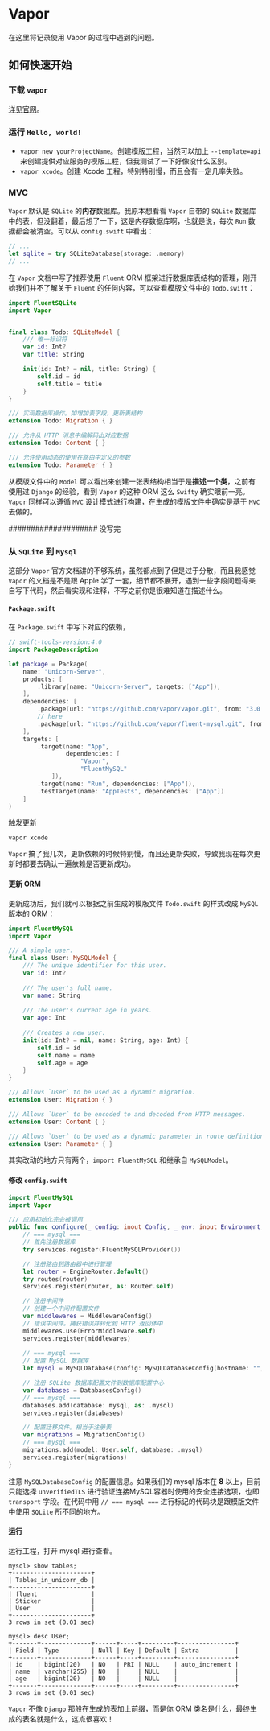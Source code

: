 # Vapor
在这里将记录使用 Vapor 的过程中遇到的问题。

## 如何快速开始
### 下载 `vapor`
[详见官网](https://docs.vapor.codes/3.0/install/macos/)。

### 运行 `Hello, world!`
* `vapor new yourProjectName`。创建模版工程，当然可以加上 `--template=api` 来创建提供对应服务的模版工程，但我测试了一下好像没什么区别。
* `vapor xcode`。创建 Xcode 工程，特别特别慢，而且会有一定几率失败。


### MVC
`Vapor` 默认是 `SQLite` 的**内存**数据库。我原本想看看 `Vapor` 自带的 `SQLite` 数据库中的表，但没翻着，最后想了一下，这是内存数据库啊，也就是说，每次 `Run` 数据都会被清空。可以从 `config.swift` 中看出：

```swift
// ...
let sqlite = try SQLiteDatabase(storage: .memory)
// ...
```

在 `Vapor` 文档中写了推荐使用 `Fluent` ORM 框架进行数据库表结构的管理，刚开始我们并不了解关于 `Fluent` 的任何内容，可以查看模版文件中的 `Todo.swift`：

```swift
import FluentSQLite
import Vapor


final class Todo: SQLiteModel {
    /// 唯一标识符
    var id: Int?
    var title: String

    init(id: Int? = nil, title: String) {
        self.id = id
        self.title = title
    }
}

/// 实现数据库操作。如增加表字段，更新表结构
extension Todo: Migration { }

/// 允许从 HTTP 消息中编解码出对应数据
extension Todo: Content { }

/// 允许使用动态的使用在路由中定义的参数
extension Todo: Parameter { }
```

从模版文件中的 `Model` 可以看出来创建一张表结构相当于是**描述一个类**，之前有使用过 `Django` 的经验，看到 `Vapor` 的这种 ORM 这么 `Swifty` 确实眼前一亮。`Vapor` 同样可以遵循 `MVC` 设计模式进行构建，在生成的模版文件中确实是基于 `MVC` 去做的。

####################  没写完


### 从 `SQLite` 到 `Mysql`
这部分 `Vapor` 官方文档讲的不够系统，虽然都点到了但是过于分散，而且我感觉 `Vapor` 的文档是不是跟 Apple 学了一套，细节都不展开，遇到一些字段问题得亲自写下代码，然后看实现和注释，不写之前你是很难知道在描述什么。

#### `Package.swift`
在 `Package.swift` 中写下对应的依赖，

```swift
// swift-tools-version:4.0
import PackageDescription

let package = Package(
    name: "Unicorn-Server",
    products: [
        .library(name: "Unicorn-Server", targets: ["App"]),
    ],
    dependencies: [
        .package(url: "https://github.com/vapor/vapor.git", from: "3.0.0"),
        // here
        .package(url: "https://github.com/vapor/fluent-mysql.git", from: "3.0.0"),
    ],
    targets: [
        .target(name: "App",
                dependencies: [
                    "Vapor",
                    "FluentMySQL"
            ]),
        .target(name: "Run", dependencies: ["App"]),
        .testTarget(name: "AppTests", dependencies: ["App"])
    ]
)
```

触发更新

```shell
vapor xcode
```

`Vapor` 搞了我几次，更新依赖的时候特别慢，而且还更新失败，导致我现在每次更新时都要去确认一遍依赖是否更新成功。

#### 更新 ORM
更新成功后，我们就可以根据之前生成的模版文件 `Todo.swift` 的样式改成 `MySQL` 版本的 ORM：

```swift
import FluentMySQL
import Vapor

/// A simple user.
final class User: MySQLModel {
    /// The unique identifier for this user.
    var id: Int?
    
    /// The user's full name.
    var name: String
    
    /// The user's current age in years.
    var age: Int
    
    /// Creates a new user.
    init(id: Int? = nil, name: String, age: Int) {
        self.id = id
        self.name = name
        self.age = age
    }
}

/// Allows `User` to be used as a dynamic migration.
extension User: Migration { }

/// Allows `User` to be encoded to and decoded from HTTP messages.
extension User: Content { }

/// Allows `User` to be used as a dynamic parameter in route definitions.
extension User: Parameter { }
```

其实改动的地方只有两个，`import FluentMySQL` 和继承自 `MySQLModel`。

#### 修改 `config.swift`
```swift
import FluentMySQL
import Vapor

/// 应用初始化完会被调用
public func configure(_ config: inout Config, _ env: inout Environment, _ services: inout Services) throws {
    // === mysql ===
    // 首先注册数据库
    try services.register(FluentMySQLProvider())

    // 注册路由到路由器中进行管理
    let router = EngineRouter.default()
    try routes(router)
    services.register(router, as: Router.self)

    // 注册中间件
    // 创建一个中间件配置文件
    var middlewares = MiddlewareConfig()
    // 错误中间件。捕获错误并转化到 HTTP 返回体中
    middlewares.use(ErrorMiddleware.self)
    services.register(middlewares)
    
    // === mysql ===
    // 配置 MySQL 数据库
    let mysql = MySQLDatabase(config: MySQLDatabaseConfig(hostname: "", port: 3306, username: "", password: "", database: "", capabilities: .default, characterSet: .utf8mb4_unicode_ci, transport: .unverifiedTLS))

    // 注册 SQLite 数据库配置文件到数据库配置中心
    var databases = DatabasesConfig()
    // === mysql ===
    databases.add(database: mysql, as: .mysql)
    services.register(databases)

    // 配置迁移文件。相当于注册表
    var migrations = MigrationConfig()
    // === mysql ===
    migrations.add(model: User.self, database: .mysql)
    services.register(migrations)
}
```

注意 `MySQLDatabaseConfig` 的配置信息。如果我们的 mysql 版本在 **8** 以上，目前只能选择 `unverifiedTLS` 进行验证连接MySQL容器时使用的安全连接选项，也即 `transport` 字段。在代码中用 `// === mysql ===` 进行标记的代码块是跟模版文件中使用 `SQLite` 所不同的地方。

#### 运行
运行工程，打开 mysql 进行查看。

```shell
mysql> show tables;
+----------------------+
| Tables_in_unicorn_db |
+----------------------+
| fluent               |
| Sticker              |
| User                 |
+----------------------+
3 rows in set (0.01 sec)

mysql> desc User;
+-------+--------------+------+-----+---------+----------------+
| Field | Type         | Null | Key | Default | Extra          |
+-------+--------------+------+-----+---------+----------------+
| id    | bigint(20)   | NO   | PRI | NULL    | auto_increment |
| name  | varchar(255) | NO   |     | NULL    |                |
| age   | bigint(20)   | NO   |     | NULL    |                |
+-------+--------------+------+-----+---------+----------------+
3 rows in set (0.01 sec)
```

`Vapor` 不像 `Django` 那般在生成的表加上前缀，而是你 ORM 类名是什么，最终生成的表名就是什么，这点很喜欢！